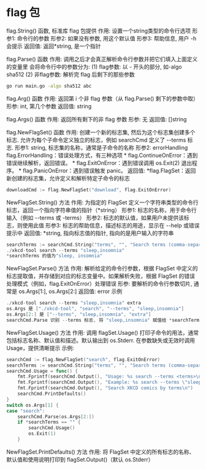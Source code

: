 # flag 包
flag.String()
    函数, 标准库 flag 包提供
    作用: 设置一个string类型的命令行选项
    形参1: 命令行的参数
    形参2: 如果没有参数, 用这个默认值
    形参3: 帮助信息, 用户 -h 会提示
    返回值: 返回*string, 是一个指针 

flag.Parse()
    函数
    作用: 调用之后才会真正解析命令行参数并把它们填入上面定义的变量里
    会将命令行中的参数分为: 
    (1) flag参数: 以 - 开头的部分, 如-algo sha512
    (2) 非flag参数: 解析完 flag 后剩下的那些参数
```bash
go run main.go -algo sha512 abc
```

flag.Arg()
    函数
    作用: 返回第 i 个非 flag 参数（从 flag.Parse() 剩下的参数中取）
    形参: int, 第几个参数
    返回值: string

flag.Args()
    函数
    作用: 返回所有剩下的非 flag 参数
    形参: 无
    返回值: []string

flag.NewFlagSet()
    函数
    作用: 创建一个新的标志集, 然后为这个标志集创建多个标志. 允许为每个子命令定义独立的标志，例如 searchCmd 定义了 --terms 标志.
    形参1: string, 标志集的名称，通常是子命令的名称
    形参2: errorHandling flag.ErrorHandling：错误处理方式，有三种选项
        * flag.ContinueOnError：遇到错误继续解析，返回错误。
        * flag.ExitOnError：遇到错误调用 os.Exit(2) 退出程序。
        * flag.PanicOnError：遇到错误触发 panic。
    返回值: *flag.FlagSet：返回新创建的标志集，允许定义和解析特定子命令的标志
```go
downloadCmd := flag.NewFlagSet("download", flag.ExitOnError)
```

NewFlagSet.String()
    方法
    作用: 为指定的 FlagSet 定义一个字符串类型的命令行标志，返回一个指向字符串值的指针（*string）
    形参1: 标志的名称，用于命令行输入（例如 --terms 或 -terms）
    形参2: 标志的默认值，如果用户未提供该标志，则使用此值
    形参3: 标志的帮助信息，描述标志的用途，显示在 --help 或错误提示中
    返回值: *string, 指向标志值的指针, 指向的是用户输入的字符串
```go
searchTerms := searchCmd.String("terms", "", "Search terms (comma-separated)")
./xkcd-tool search --terms "sleep,insomnia"
*searchTerms 的值为"sleep, insomnia"
```

NewFlagSet.Parse()
    方法
    作用: 解析给定的命令行参数，根据 FlagSet 中定义的标志提取值，并存储到对应的标志变量中。如果解析失败，根据 FlagSet 的错误处理模式（例如，flag.ExitOnError）处理错误
    形参: 要解析的命令行参数切片, 通常是 os.Args[1:], os.Args[2:]
    返回值: error
    示例
```go
./xkcd-tool search --terms "sleep,insomnia" extra
os.Args 是 ["./xkcd-tool", "search", "--terms", "sleep,insomnia"]
os.Args[2:] 是 ["--terms", "sleep,insomnia", "extra"]
searchCmd.Parse 识别 --terms 标志, 将 "sleep,insomnia" 赋值给 *searchTerms. 忽略非标志参数 extra, 保留在 searchCmd.Args()
```

NewFlagSet.Usage()
    方法
    作用: 调用 flagSet.Usage() 打印子命令的用法，通常包括标志名称、默认值和描述。默认输出到 os.Stderr. 在参数缺失或无效时调用 Usage，提供清晰提示
    示例:
```go
searchCmd := flag.NewFlagSet("search", flag.ExitOnError)
searchTerms := searchCmd.String("terms", "", "Search terms (comma-separated)")
searchCmd.Usage = func() {
    fmt.Fprintf(searchCmd.Output(), "Usage: %s search --terms <terms>\n", os.Args[0])
    fmt.Fprintf(searchCmd.Output(), "Example: %s search --terms \"sleep,insomnia\"\n", os.Args[0])
    fmt.Fprintf(searchCmd.Output(), "Search XKCD comics by terms\n")
    searchCmd.PrintDefaults()
}
switch os.Args[1] {
case "search":
    searchCmd.Parse(os.Args[2:])
    if *searchTerms == "" {
        searchCmd.Usage()
        os.Exit(1)
    }
```

NewFlagSet.PrintDefaults()
    方法
    作用: 将 FlagSet 中定义的所有标志的名称、默认值和使用说明打印到 flagSet.Output()（默认 os.Stderr）